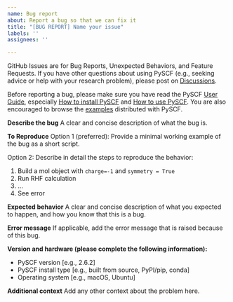 ```yaml
---
name: Bug report
about: Report a bug so that we can fix it
title: "[BUG REPORT] Name your issue"
labels: ''
assignees: ''

---
```


GitHub Issues are for Bug Reports, Unexpected Behaviors, and Feature Requests. If you have other questions about using PySCF (e.g., seeking advice or help with your research problem), please post on [Discussions](https://github.com/pyscf/pyscf/discussions).

Before reporting a bug, please make sure you have read the PySCF [User Guide](https://pyscf.org/user/index.html), especially [How to install PySCF](https://pyscf.org/user/install.html) and [How to use PySCF](https://pyscf.org/user/install.html). You are also encouraged to browse the [examples](https://github.com/pyscf/pyscf/tree/master/examples) distributed with PySCF.

**Describe the bug**
A clear and concise description of what the bug is.

**To Reproduce**
Option 1 (preferred): Provide a minimal working example of the bug as a short script.

Option 2: Describe in detail the steps to reproduce the behavior:
1. Build a mol object with `charge=-1` and `symmetry = True`
2. Run RHF calculation
3. ...
4. See error

**Expected behavior**
A clear and concise description of what you expected to happen, and how you know that this is a bug.

**Error message**
If applicable, add the error message that is raised because of this bug.

**Version and hardware (please complete the following information):**
- PySCF version [e.g., 2.6.2]
- PySCF install type [e.g., built from source, PyPI/pip, conda]
- Operating system [e.g., macOS, Ubuntu]

**Additional context**
Add any other context about the problem here.
